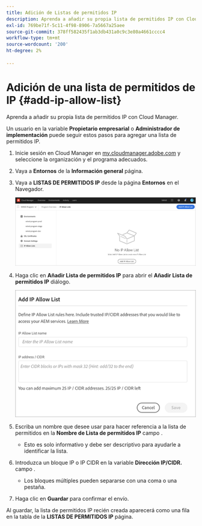 ```yaml
---
title: Adición de Listas de permitidos IP
description: Aprenda a añadir su propia lista de permitidos IP con Cloud Manager.
exl-id: 769be71f-5c11-4f98-8906-7a5667a25aee
source-git-commit: 378ff582435f1ab3db431a0c9c3e80a4661cccc4
workflow-type: tm+mt
source-wordcount: '200'
ht-degree: 2%

---
```



# Adición de una lista de permitidos de IP {#add-ip-allow-list}

Aprenda a añadir su propia lista de permitidos IP con Cloud Manager.

Un usuario en la variable **Propietario empresarial** o **Administrador de implementación** puede seguir estos pasos para agregar una lista de permitidos IP.

1. Inicie sesión en Cloud Manager en [my.cloudmanager.adobe.com](https://my.cloudmanager.adobe.com/) y seleccione la organización y el programa adecuados.

1. Vaya a **Entornos** de la **Información general** página.

1. Vaya a **LISTAS DE PERMITIDOS IP** desde la página **Entornos** en el Navegador.

   ![Opción listas de permitidos IP del panel lateral](/help/implementing/cloud-manager/assets/ip-allow-list/ip-allow-list-create.png)

1. Haga clic en **Añadir Lista de permitidos IP** para abrir el **Añadir Lista de permitidos IP** diálogo.

   ![Cuadro de diálogo Añadir Lista de permitidos IP](/help/implementing/cloud-manager/assets/ip-allow-list/ip-allow-list-create02.png)

1. Escriba un nombre que desee usar para hacer referencia a la lista de permitidos en la **Nombre de Lista de permitidos IP** campo .

   * Esto es solo informativo y debe ser descriptivo para ayudarle a identificar la lista.

1. Introduzca un bloque IP o IP CIDR en la variable **Dirección IP/CIDR.** campo .

   * Los bloques múltiples pueden separarse con una coma o una pestaña.

1. Haga clic en **Guardar** para confirmar el envío.

Al guardar, la lista de permitidos IP recién creada aparecerá como una fila en la tabla de la **LISTAS DE PERMITIDOS IP** página.
